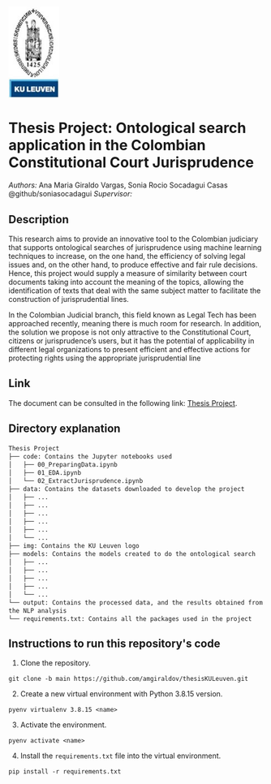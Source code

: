 <img src="https://github.com/amgiraldov/thesisKULeuven/blob/test/img/Kuleuven.png" width="100"/>

# Thesis Project: Ontological search application in the Colombian Constitutional Court Jurisprudence

*Authors:* Ana Maria Giraldo Vargas, Sonia Rocio Socadagui Casas @github/soniasocadagui
*Supervisor:*

## Description
This research aims to provide an innovative tool to the Colombian judiciary that supports ontological searches of jurisprudence using machine learning techniques to increase, on the one hand, the efficiency of solving legal issues and, on the other hand, to produce effective and fair rule decisions. Hence, this project would supply a measure of similarity between court documents taking into account the meaning of the topics, allowing the identification of texts that deal with the same subject matter to facilitate the construction of jurisprudential lines.

In the Colombian Judicial branch, this field known as Legal Tech has been approached recently, meaning there is much room for research. In addition, the solution we propose is not only attractive to the Constitutional Court, citizens or jurisprudence’s users, but it has the potential of applicability in different legal organizations to present efficient and effective actions for protecting rights using the appropriate jurisprudential line

## Link
The document can be consulted in the following link: [Thesis Project](https://www.overleaf.com/project/63541573cb446c8f32337be8).

## Directory explanation

```
Thesis Project
├── code: Contains the Jupyter notebooks used
│   ├── 00_PreparingData.ipynb
│   ├── 01_EDA.ipynb
│   └── 02_ExtractJurisprudence.ipynb
├── data: Contains the datasets downloaded to develop the project
│   ├── ...
│   ├── ...
│   ├── ...
│   ├── ...
│   ├── ...
│   └── ...
├── img: Contains the KU Leuven logo
├── models: Contains the models created to do the ontological search
│   ├── ...
│   ├── ...
│   ├── ...
│   ├── ...
│   └── ...
└── output: Contains the processed data, and the results obtained from the NLP analysis 
└── requirements.txt: Contains all the packages used in the project

```

## Instructions to run this repository's code

1. Clone the repository.
```
git clone -b main https://github.com/amgiraldov/thesisKULeuven.git
```
2. Create a new virtual environment with Python 3.8.15 version.
```
pyenv virtualenv 3.8.15 <name>
```
3. Activate the environment.
```
pyenv activate <name>
```
4. Install the `requirements.txt` file into the virtual environment.
```
pip install -r requirements.txt
```
